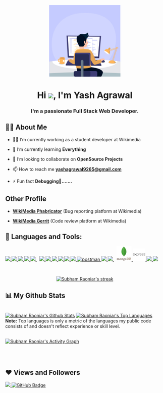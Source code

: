 <a href="#"><p align="center"><img width="45%" height="35%" src="./static/Profile.gif" height="175px"/></p></a>

<h1 align="center">Hi <img src="https://raw.githubusercontent.com/MartinHeinz/MartinHeinz/master/wave.gif" width="30px">, I'm Yash Agrawal</h1>
<h3 align="center">I'm a passionate Full Stack Web Developer.</h3>


## 🙋‍♂️ About Me

-  👨‍💻  I’m currently working as a student developer at Wikimedia
  
- 🌱 I’m currently learning **Everything**

- 👯 I’m looking to collaborate on **OpenSource Projects**

- 📫 How to reach me **yashagrawal9265@gmail.com**

- ⚡ Fun fact **Debugging🐞.......**

## Other Profile

- **[WikiMedia Phabricator](https://phabricator.wikimedia.org/p/Yash4357/)** (Bug reporting platform at Wikimedia)
  
- **[WikiMedia Gerrit](https://gerrit.wikimedia.org/r/q/yash9265)** (Code review platform at Wikimedia)

## 🚀 Languages and Tools:

<p align="left"> 
   <a href="https://www.w3.org/html/" target="_blank"> <img src="https://img.icons8.com/color/48/000000/html-5.png"/> </a> 
   <a href="https://www.w3schools.com/css/" target="_blank"> <img src="https://img.icons8.com/color/48/000000/css3.png"/> </a> 
   <a href="https://developer.mozilla.org/en-US/docs/Web/JavaScript" target="_blank"> <img src="https://img.icons8.com/color/48/000000/javascript.png"/> </a> 
   <a href="https://getbootstrap.com" target="_blank"> <img src="https://img.icons8.com/color/48/000000/bootstrap.png"/> </a> 
   <a style="padding-right:8px;" href="https://nodejs.org" target="_blank"> <img src="https://img.icons8.com/color/48/000000/nodejs.png"/> </a> 
   <a href="https://www.python.org" target="_blank"> <img src="https://img.icons8.com/color/48/000000/python.png"/> </a> 
   <a href="https://www.djangoproject.com/" target="_blank"> <img src="https://img.icons8.com/ios/50/ffffff/django.png"/> </a> 
   <a href="https://flask.palletsprojects.com/en/2.0.x/" target="_blank"> <img src="https://img.icons8.com/ios-filled/50/ffffff/flask.png"/> </a> 
   <a href="https://www.php.net/" target="_blank"> <img src="https://img.icons8.com/officexs/40/4a90e2/php-logo.png"/> </a> 
   <a href="https://www.docker.com/" target="_blank"> <img src="https://img.icons8.com/color/48/4a90e2/docker.png"/> </a> 
   <a href="https://www.linux.org/" target="_blank"><img src="https://img.icons8.com/color/48/000000/linux.png"/> </a> 
   <a href="https://postman.com" target="_blank"> <img src="https://www.vectorlogo.zone/logos/getpostman/getpostman-icon.svg" alt="postman" width="45" height="45"/> </a>   
   <a href="https://git-scm.com/" target="_blank"> <img src="https://img.icons8.com/color/48/000000/git.png"/> </a>
   <a style="padding-right:8px;" href="https://www.mysql.com/" target="_blank"> <img src="https://img.icons8.com/fluent/50/000000/mysql-logo.png"/> </a>
    <a href="https://www.mongodb.com/" target="_blank"> <img src="https://raw.githubusercontent.com/devicons/devicon/master/icons/mongodb/mongodb-original-wordmark.svg" alt="mongodb" width="48" height="48"/> </a> 
    <a href="https://expressjs.com" target="_blank"> <img src="https://raw.githubusercontent.com/devicons/devicon/master/icons/express/express-original-wordmark.svg" alt="express" width="40" height="40"/> </a>
    <a href="https://www.cprogramming.com/" target="_blank"><img src="https://img.icons8.com/color/50/000000/c-programming.png"/> </a>
    <a href="https://www.cplusplus.com/doc/tutorial/" target="_blank"><img src="https://img.icons8.com/color/48/000000/c-plus-plus-logo.png"/> </a>
    
    
</p>

<!-- [![React Badge](https://img.shields.io/badge/-React-61DBFB?style=for-the-badge&labelColor=black&logo=react&logoColor=61DBFB)](#)  [![Javascript Badge](https://img.shields.io/badge/-Javascript-F0DB4F?style=for-the-badge&labelColor=black&logo=javascript&logoColor=F0DB4F)](#) [![Typescript Badge](https://img.shields.io/badge/-Typescript-007acc?style=for-the-badge&labelColor=black&logo=typescript&logoColor=007acc)](#) [![Nodejs Badge](https://img.shields.io/badge/-Nodejs-3C873A?style=for-the-badge&labelColor=black&logo=node.js&logoColor=3C873A)](#) [![GraphQL Badge](https://img.shields.io/badge/-GraphQl-e535ab?style=for-the-badge&labelColor=black&logo=node.js&logoColor=e535ab)](#) -->
<br/>

<p align="center">
    <a href="https://github.com/YashAgrawal9265/github-readme-streak-stats">
        <img title="🔥 Get streak stats for your profile at git.io/streak-stats" alt="Subham Raoniar's streak" src="https://github-readme-streak-stats.herokuapp.com/?user=YashAgrawal9265&theme=black-ice&hide_border=true&stroke=0000&background=060A0CD0"/>
    </a>
</p>

## 📊 My Github Stats

  <br/>
    <a href="https://github.com/YashAgrawal9265/github-readme-stats"><img alt="Subham Raoniar's Github Stats" src="https://github-readme-stats.vercel.app/api?username=YashAgrawal9265&show_icons=true&count_private=true&theme=react&hide_border=true&bg_color=0D1117" /></a>
  <a href="https://github.com/YashAgrawal9265/github-readme-stats"><img alt="Subham Raoniar's Top Languages" src="https://github-readme-stats.vercel.app/api/top-langs/?username=YashAgrawal9265&langs_count=8&count_private=true&layout=compact&theme=react&hide_border=true&bg_color=0D1117" /></a>
  <br/>
  <b>Note:</b> Top languages is only a metric of the languages my public code consists of and doesn't reflect experience or skill level.


<br/>
<br/>

<a href="https://github.com/YashAgrawal9265/github-readme-activity-graph"><img alt="Subham Raoniar's Activity Graph" src="https://activity-graph.herokuapp.com/graph?username=YashAgrawal9265&bg_color=0D1117&color=5BCDEC&line=5BCDEC&point=FFFFFF&hide_border=true" /></a>

<br/>
<br/>



## ❤ Views and Followers
<a href="https://github.com/Meghna-DAS/github-profile-views-counter">
    <img src="https://komarev.com/ghpvc/?username=YashAgrawal9265">
</a>
<a href="https://github.com/YashAgrawal9265?tab=followers"><img src="https://img.shields.io/github/followers/YashAgrawal9265?label=Followers&style=social" alt="GitHub Badge"></a>
